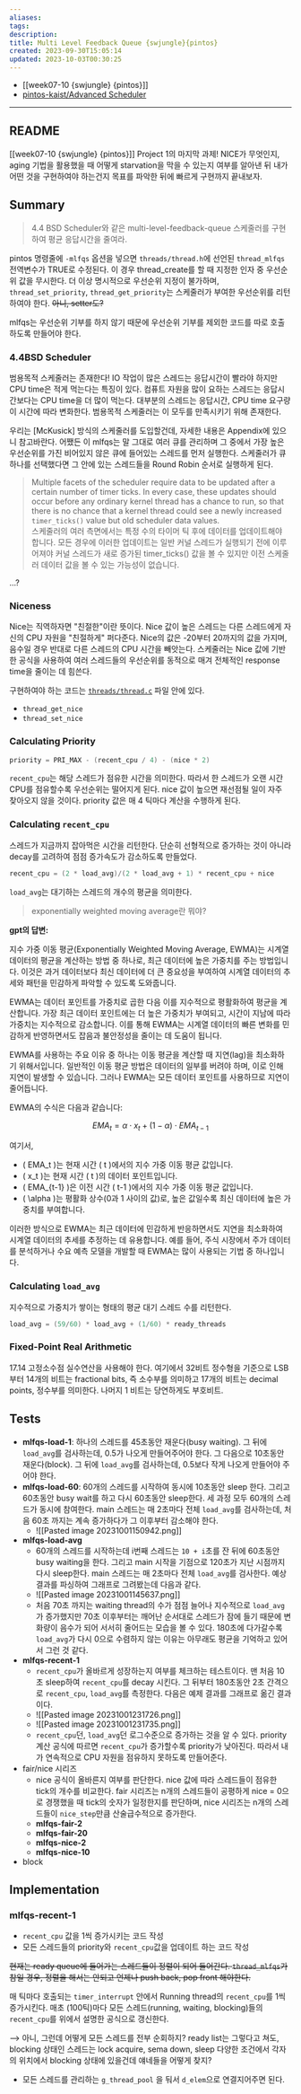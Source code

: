 ```yaml
---
aliases: 
tags: 
description:
title: Multi Level Feedback Queue {swjungle}{pintos}
created: 2023-09-30T15:05:14
updated: 2023-10-03T00:30:25
---
```

- [[week07-10 {swjungle} {pintos}]]
- [pintos-kaist/Advanced Scheduler](https://casys-kaist.github.io/pintos-kaist/project1/advanced_scheduler.html)
___

## README

[[week07-10 {swjungle} {pintos}]] Project 1의 마지막 과제! NICE가 무엇인지, aging 기법을 활용했을 때 어떻게 starvation을 막을 수 있는지 여부를 알아낸 뒤 내가 어떤 것을 구현하여야 하는건지 목표를 파악한 뒤에 빠르게 구현까지 끝내보자.

## Summary

> 4.4 BSD Scheduler와 같은 multi-level-feedback-queue 스케줄러를 구현하여 평균 응답시간을 줄여라.

pintos 명령줄에 `-mlfqs` 옵션을 넣으면 `threads/thread.h`에 선언된 `thread_mlfqs` 전역변수가 TRUE로 수정된다. 이 경우 thread_create를 할 때 지정한 인자 중 우선순위 값을 무시한다. 더 이상 명시적으로 우선순위 지정이 불가하며, `thread_set_priority`, `thread_get_priority`는 스케줄러가 부여한 우선순위를 리턴하여야 한다. ~~아니, setter도?~~

mlfqs는 우선순위 기부를 하지 않기 때문에 우선순위 기부를 제외한 코드를 따로 호출하도록 만들어야 한다. 

### 4.4BSD Scheduler

범용목적 스케줄러는 존재한다! IO 작업이 많은 스레드는 응답시간이 빨라야 하지만 CPU time은 적게 먹는다는 특징이 있다. 컴퓨트 자원을 많이 요하는 스레드는 응답시간보다는 CPU time을 더 많이 먹는다. 대부분의 스레드는 응답시간, CPU time 요구량이 시간에 따라 변화한다. 범용목적 스케줄러는 이 모두를 만족시키기 위해 존재한다.

우리는 [McKusick] 방식의 스케줄러를 도입할건데, 자세한 내용은 Appendix에 있으니 참고바란다. 어쨌든 이 mlfqs는 말 그대로 여러 큐를 관리하며 그 중에서 가장 높은 우선순위를 가진 비어있지 않은 큐에 들어있는 스레드를 먼저 실행한다. 스케줄러가 큐 하나를 선택했다면 그 안에 있는 스레드들을 Round Robin 순서로 실행하게 된다.

> Multiple facets of the scheduler require data to be updated after a certain number of timer ticks. In every case, these updates should occur before any ordinary kernel thread has a chance to run, so that there is no chance that a kernel thread could see a newly increased `timer_ticks()` value but old scheduler data values.  
> 스케줄러의 여러 측면에서는 특정 수의 타이머 틱 후에 데이터를 업데이트해야 합니다. 모든 경우에 이러한 업데이트는 일반 커널 스레드가 실행되기 전에 이루어져야 커널 스레드가 새로 증가된 timer_ticks() 값을 볼 수 있지만 이전 스케줄러 데이터 값을 볼 수 있는 가능성이 없습니다.

...?

### Niceness

Nice는 직역하자면 "친절한"이란 뜻이다. Nice 값이 높은 스레드는 다른 스레드에게 자신의 CPU 자원을 "친절하게" 퍼다준다. Nice의 값은 -20부터 20까지의 값을 가지며, 음수일 경우 반대로 다른 스레드의 CPU 시간을 빼앗는다. 스케줄러는 Nice 값에 기반한 공식을 사용하여 여러 스레드들의 우선순위를 동적으로 매겨 전체적인 response time을 줄이는 데 힘쓴다.

구현하여야 하는 코드는 [`threads/thread.c`](https://github.com/ChoiWheatley/swjungle-week07-09/blob/master/threads/thread.c) 파일 안에 있다.

- `thread_get_nice`
- `thread_set_nice`

### Calculating Priority

```c
priority = PRI_MAX - (recent_cpu / 4) - (nice * 2)
```

`recent_cpu`는 해당 스레드가 점유한 시간을 의미한다. 따라서 한 스레드가 오랜 시간 CPU를 점유할수록 우선순위는 떨어지게 된다. nice 값이 높으면 재선점될 일이 자주 찾아오지 않을 것이다. priority 값은 매 4 틱마다 계산을 수행하게 된다.

### Calculating `recent_cpu`

스레드가 지금까지 잡아먹은 시간을 리턴한다. 단순히 선형적으로 증가하는 것이 아니라 decay를 고려하여 점점 증가속도가 감소하도록 만들었다.

```c
recent_cpu = (2 * load_avg)/(2 * load_avg + 1) * recent_cpu + nice
```

`load_avg`는 대기하는 스레드의 개수의 평균을 의미한다.

> exponentially weighted moving average란 뭐야?

**gpt의 답변:**

지수 가중 이동 평균(Exponentially Weighted Moving Average, EWMA)는 시계열 데이터의 평균을 계산하는 방법 중 하나로, 최근 데이터에 높은 가중치를 주는 방법입니다. 이것은 과거 데이터보다 최신 데이터에 더 큰 중요성을 부여하여 시계열 데이터의 추세와 패턴을 민감하게 파악할 수 있도록 도와줍니다.

EWMA는 데이터 포인트를 가중치로 곱한 다음 이를 지수적으로 평활화하여 평균을 계산합니다. 가장 최근 데이터 포인트에는 더 높은 가중치가 부여되고, 시간이 지남에 따라 가중치는 지수적으로 감소합니다. 이를 통해 EWMA는 시계열 데이터의 빠른 변화를 민감하게 반영하면서도 잡음과 불안정성을 줄이는 데 도움이 됩니다.

EWMA를 사용하는 주요 이유 중 하나는 이동 평균을 계산할 때 지연(lag)을 최소화하기 위해서입니다. 일반적인 이동 평균 방법은 데이터의 일부를 버려야 하며, 이로 인해 지연이 발생할 수 있습니다. 그러나 EWMA는 모든 데이터 포인트를 사용하므로 지연이 줄어듭니다.

EWMA의 수식은 다음과 같습니다:

$$ EMA_t = \alpha \cdot x_t + (1 - \alpha) \cdot EMA_{t-1} $$

여기서,

- \( EMA_t \)는 현재 시간 \( t \)에서의 지수 가중 이동 평균 값입니다.
- \( x_t \)는 현재 시간 \( t \)의 데이터 포인트입니다.
- \( EMA_{t-1} \)은 이전 시간 \( t-1 \)에서의 지수 가중 이동 평균 값입니다.
- \( \alpha \)는 평활화 상수(0과 1 사이의 값)로, 높은 값일수록 최신 데이터에 높은 가중치를 부여합니다.

이러한 방식으로 EWMA는 최근 데이터에 민감하게 반응하면서도 지연을 최소화하여 시계열 데이터의 추세를 추정하는 데 유용합니다. 예를 들어, 주식 시장에서 주가 데이터를 분석하거나 수요 예측 모델을 개발할 때 EWMA는 많이 사용되는 기법 중 하나입니다.

### Calculating `load_avg`

지수적으로 가중치가 쌓이는 형태의 평균 대기 스레드 수를 리턴한다.

```c
load_avg = (59/60) * load_avg + (1/60) * ready_threads
```

### Fixed-Point Real Arithmetic

17.14 고정소수점 실수연산을 사용해야 한다. 여기에서 32비트 정수형을 기준으로 LSB부터 14개의 비트는 fractional bits, 즉 소수부를 의미하고 17개의 비트는 decimal points, 정수부를 의미한다. 나머지 1 비트는 당연하게도 부호비트.

## Tests

- **mlfqs-load-1**: 하나의 스레드를 45초동안 재운다(busy waiting). 그 뒤에 `load_avg`를 검사하는데, 0.5가 나오게 만들어주어야 한다. 그 다음으로 10초동안 재운다(block). 그 뒤에 `load_avg`를 검사하는데, 0.5보다 작게 나오게 만들어야 주어야 한다.
- **mlfqs-load-60**: 60개의 스레드를 시작하여 동시에 10초동안 sleep 한다. 그리고 60초동안 busy wait를 하고 다시 60초동안 sleep한다. 세 과정 모두 60개의 스레드가 동시에 참여한다. main 스레드는 매 2초마다 전체 `load_avg`를 검사하는데, 처음 60초 까지는 계속 증가하다가 그 이후부터 감소해야 한다.
	- ![[Pasted image 20231001150942.png]]
- **mlfqs-load-avg**
	- 60개의 스레드를 시작하는데 i번째 스레드는 `10 + i`초를 잔 뒤에 60초동안 busy waiting을 한다. 그리고 main 시작을 기점으로 120초가 지난 시점까지 다시 sleep한다. main 스레드는 매 2초마다 전체 `load_avg`를 검사한다. 예상결과를 파싱하여 그래프로 그려봤는데 다음과 같다. 
	- ![[Pasted image 20231001145637.png]]
	- 처음 70초 까지는 waiting thread의 수가 점점 늘어나 지수적으로 `load_avg` 가 증가했지만 70초 이후부터는 깨어난 순서대로 스레드가 잠에 들기 때문에 변화량이 음수가 되어 서서히 줄어드는 모습을 볼 수 있다. 180초에 다가갈수록 `load_avg`가 다시 0으로 수렴하지 않는 이유는 아무래도 평균을 기억하고 있어서 그런 것 같다.
- **mlfqs-recent-1**
	- `recent_cpu`가 올바르게 성장하는지 여부를 체크하는 테스트이다. 맨 처음 10초 sleep하여 `recent_cpu`를 decay 시킨다. 그 뒤부터 180초동안 2초 간격으로 `recent_cpu`, `load_avg`를 측정한다. 다음은 예제 결과를 그래프로 옮긴 결과이다.
	- ![[Pasted image 20231001231726.png]]
	- ![[Pasted image 20231001231735.png]]
	- `recent_cpu`던, `load_avg`던 로그수준으로 증가하는 것을 알 수 있다. priority 계산 공식에 따르면 `recent_cpu`가 증가할수록 priority가 낮아진다. 따라서 내가 연속적으로 CPU 자원을 점유하지 못하도록 만들어준다.
- fair/nice 시리즈
	- nice 공식이 올바른지 여부를 판단한다. nice 값에 따라 스레드들이 점유한 tick의 개수를 비교한다. fair 시리즈는 n개의 스레드들이 공평하게 nice = 0으로 경쟁했을 때 tick의 숫자가 일정한지를 판단하며, nice 시리즈는 n개의 스레드들이 `nice_step`만큼 산술급수적으로 증가한다.
	- **mlfqs-fair-2**
	- **mlfqs-fair-20**
	- **mlfqs-nice-2**
	- **mlfqs-nice-10**
- block

## Implementation

### mlfqs-recent-1

- `recent_cpu` 값을 1씩 증가시키는 코드 작성
- 모든 스레드들의 priority와 `recent_cpu`값을 업데이트 하는 코드 작성

~~현재는 ready queue에 들어가는 스레드들이 정렬이 되어 들어간다. `thread_mlfqs`가 참일 경우, 정렬을 해서는 안되고 언제나 push back, pop front 해야한다.~~

매 틱마다 호출되는 `timer_interrupt` 안에서 Running thread의 `recent_cpu`를 1씩 증가시킨다. 매초 (100틱)마다 모든 스레드(running, waiting, blocking)들의 `recent_cpu`를 위에서 설명한 공식으로 갱신한다. 

⟶ 아니, 그런데 어떻게 모든 스레드를 전부 순회하지? ready list는 그렇다고 쳐도, blocking 상태인 스레드는 lock acquire, sema down, sleep 다양한 조건에서 각자의 위치에서 blocking 상태에 있을건데 얘네들을 어떻게 찾지?

- 모든 스레드를 관리하는 `g_thread_pool` 을 둬서 `d_elem`으로 연결지어주면 된다.

